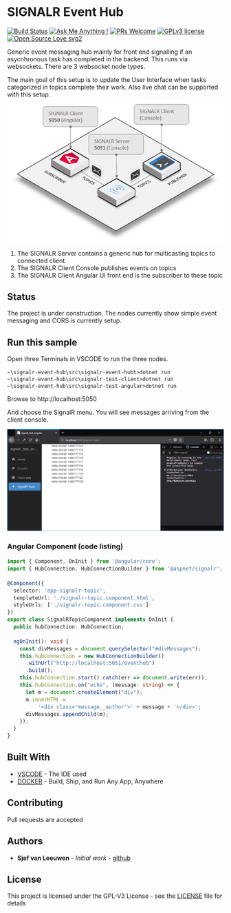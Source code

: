 # SIGNALR Event Hub
[![Build Status](https://travis-ci.org/sjefvanleeuwen/signalr-event-hub.svg?branch=master)](https://travis-ci.org/sjefvanleeuwen/signalr-event-hub)
[![Ask Me Anything !](https://img.shields.io/badge/Ask%20me-anything-1abc9c.svg)](https://GitHub.com/Naereen/ama)
[![PRs Welcome](https://img.shields.io/badge/PRs-welcome-brightgreen.svg?style=flat-square)](http://makeapullrequest.com)
[![GPLv3 license](https://img.shields.io/badge/License-GPLv3-blue.svg)](http://perso.crans.org/besson/LICENSE.html)
[![Open Source Love svg2](https://badges.frapsoft.com/os/v2/open-source.svg?v=103)](https://github.com/ellerbrock/open-source-badges/)

Generic event messaging hub mainly for front end signalling if an asycnhronous task has completed in the backend. This runs via websockets. There are 3 websocket node types.

The main goal of this setup is to update the User Interface when tasks categorized in topics complete their work. Also live chat can be supported with this setup.

![signalr-setup](./doc/signalr-setup.png)

1. The SIGNALR Server contains a generic hub for multicasting topics to connected client.
2. The SIGNALR Client Console publishes events on topics
3. The SIGNALR Client Angular UI front end is the subscriber to these topic

## Status

The project is under construction. The nodes currently show simple event messaging and CORS is currently setup.

## Run this sample

Open three Terminals in VSCODE to run the three nodes.

```
~\signalr-event-hub\src\signalr-event-hubt>dotnet run
~\signalr-event-hub\src\signalr-test-client>dotnet run
~\signalr-event-hub\src\signalr-test-angular>dotnet run

```

Browse to http://localhost:5050 

And choose the SignalR menu. You will see messages arriving from the client console.

![signalr-setup](./doc/firefox.signalr.png)

### Angular Component (code listing)
```typescript
import { Component, OnInit } from '@angular/core';
import { HubConnection, HubConnectionBuilder } from '@aspnet/signalr';

@Component({
  selector: 'app-signalr-topic',
  templateUrl: './signalr-topic.component.html',
  styleUrls: ['./signalr-topic.component.css']
})
export class SignalRTopicComponent implements OnInit {
  public hubConnection: HubConnection;

  ngOnInit(): void {
    const divMessages = document.querySelector("#divMessages");
    this.hubConnection = new HubConnectionBuilder()
      .withUrl("http://localhost:5051/eventhub")
      .build();
    this.hubConnection.start().catch(err => document.write(err));
    this.hubConnection.on("echo", (message: string) => {
      let m = document.createElement("div");
      m.innerHTML =
          '<div class="message__author">' + message + '</div>';
      divMessages.appendChild(m);
    });
  }
}
```

## Built With

* [VSCODE](https://code.visualstudio.com/) - The IDE used
* [DOCKER](https://www.docker.com/) - Build, Ship, and Run Any App, Anywhere

## Contributing

Pull requests are accepted

## Authors

* **Sjef van Leeuwen** - *Initial work* - [github](https://github.com/sjefvanleeuwen)

## License

This project is licensed under the GPL-V3 License - see the [LICENSE](LICENSE) file for details
